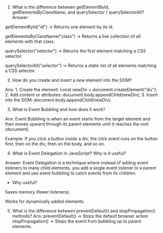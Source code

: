 1. What is the difference between getElementById, getElementsByClassName, and querySelector / querySelectorAll?
Answer:

getElementById("id") → Returns one element by its id.

getElementsByClassName("class") → Returns a live collection of all elements with that class.

querySelector("selector") → Returns the first element matching a CSS selector.

querySelectorAll("selector") → Returns a static list of all elements matching a CSS selector.


2. How do you create and insert a new element into the DOM?

Ans: 1. Create the element: 
const newDiv = document.createElement("div");
2. Add content or attributes:
document.body.appendChild(newDiv);
3. Insert into the DOM:
document.body.appendChild(newDiv);

3. What is Event Bubbling and how does it work?

Ans: Event Bubbling is when an event starts from the target element and then moves upward through its parent elements until it reaches the root (document).

Example: If you click a button inside a div, the click event runs on the button first, then on the div, then on the body, and so on.

4. What is Event Delegation in JavaScript? Why is it useful?

Answer: Event Delegation is a technique where instead of adding event listeners to many child elements, you add a single event listener to a parent element and use event bubbling to catch events from its children.

* Why useful?

Saves memory (fewer listeners).

Works for dynamically added elements.

5. What is the difference between preventDefault() and stopPropagation() methods?
Ans:
preventDefault() → Stops the default browser action 
stopPropagation() → Stops the event from bubbling up to parent elements.
